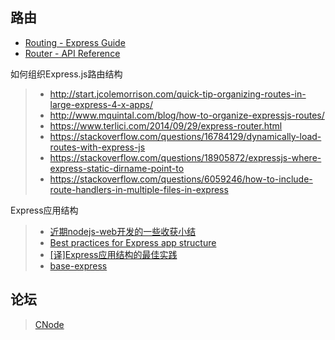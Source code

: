 ## 路由
- [Routing - Express Guide](http://expressjs.com/en/guide/routing.html)
- [Router - API Reference](http://expressjs.com/en/4x/api.html#router)

如何组织Express.js路由结构
> - http://start.jcolemorrison.com/quick-tip-organizing-routes-in-large-express-4-x-apps/
> - http://www.mquintal.com/blog/how-to-organize-expressjs-routes/
> - https://www.terlici.com/2014/09/29/express-router.html
> - https://stackoverflow.com/questions/16784129/dynamically-load-routes-with-express-js
> - https://stackoverflow.com/questions/18905872/expressjs-where-express-static-dirname-point-to
> - https://stackoverflow.com/questions/6059246/how-to-include-route-handlers-in-multiple-files-in-express

Express应用结构
> - [近期nodejs-web开发的一些收获小结](https://xuyuan923.github.io/2015/01/20/近期nodejs-web开发的一些收获小结/)
> - [Best practices for Express app structure](https://www.terlici.com/2014/08/25/best-practices-express-structure.html)
> - [[译]Express应用结构的最佳实践](https://github.com/DavidCai1993/my-blog/issues/17)
> - [base-express](https://github.com/terlici/base-express)

## 论坛
> [CNode](http://cnodejs.org/)
